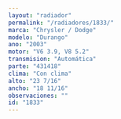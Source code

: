 ```yaml
---
layout: "radiador"
permalink: "/radiadores/1833/"
marca: "Chrysler / Dodge"
modelo: "Durango"
ano: "2003"
motor: "V6 3.9, V8 5.2"
transmision: "Automática"
parte: "431418"
clima: "Con clima"
alto: "23 7/16"
ancho: "18 11/16"
observaciones: ""
id: "1833"
---
```


